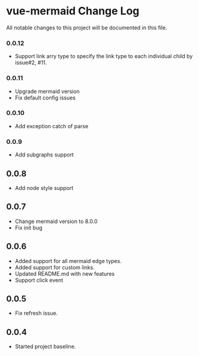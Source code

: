 # vue-mermaid Change Log

All notable changes to this project will be documented in this file.

### 0.0.12

- Support link arry type to specify the link type to each individual child by issue#2, #11. 

### 0.0.11

- Upgrade mermaid version
- Fix default config issues

### 0.0.10

- Add exception catch of parse

### 0.0.9

- Add subgraphs support

## 0.0.8

- Add node style support

## 0.0.7

- Change mermaid version to 8.0.0
- Fix init bug

## 0.0.6

- Added support for all mermaid edge types.
- Added support for custom links.
- Updated README.md with new features
- Support click event

## 0.0.5

- Fix refresh issue.

## 0.0.4

- Started project baseline.

